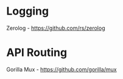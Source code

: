 # Logging

Zerolog - https://github.com/rs/zerolog

# API Routing

Gorilla Mux - https://github.com/gorilla/mux

